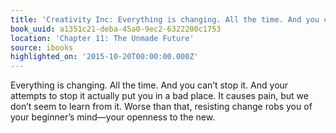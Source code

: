 ```yaml
---
title: 'Creativity Inc: Everything is changing. All the time. And you can’t stop it.…'
book_uuid: a1351c21-deba-45a0-9ec2-6322200c1753
location: 'Chapter 11: The Unmade Future'
source: ibooks
highlighted_on: '2015-10-20T00:00:00.000Z'
---
```


Everything is changing. All the time. And you can’t stop it. And your attempts to stop it actually put you in a bad place. It causes pain, but we don’t seem to learn from it. Worse than that, resisting change robs you of your beginner’s mind—your openness to the new.